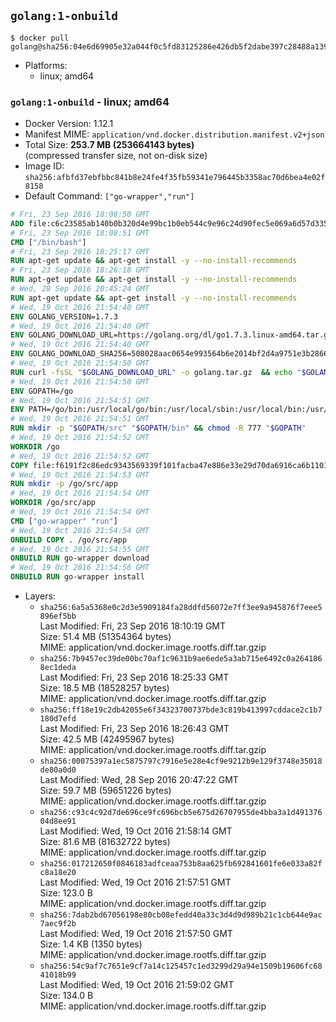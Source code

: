 ## `golang:1-onbuild`

```console
$ docker pull golang@sha256:04e6d69905e32a044f0c5fd83125286e426db5f2dabe397c28488a139a7e4072
```

-	Platforms:
	-	linux; amd64

### `golang:1-onbuild` - linux; amd64

-	Docker Version: 1.12.1
-	Manifest MIME: `application/vnd.docker.distribution.manifest.v2+json`
-	Total Size: **253.7 MB (253664143 bytes)**  
	(compressed transfer size, not on-disk size)
-	Image ID: `sha256:afbfd37ebfbbc841b8e24fe4f35fb59341e796445b3358ac70d6bea4e02f8158`
-	Default Command: `["go-wrapper","run"]`

```dockerfile
# Fri, 23 Sep 2016 18:08:50 GMT
ADD file:c6c23585ab140b0b320d4e99bc1b0eb544c9e96c24d90fec5e069a6d57d335ca in / 
# Fri, 23 Sep 2016 18:08:51 GMT
CMD ["/bin/bash"]
# Fri, 23 Sep 2016 18:25:17 GMT
RUN apt-get update && apt-get install -y --no-install-recommends 		ca-certificates 		curl 		wget 	&& rm -rf /var/lib/apt/lists/*
# Fri, 23 Sep 2016 18:26:18 GMT
RUN apt-get update && apt-get install -y --no-install-recommends 		bzr 		git 		mercurial 		openssh-client 		subversion 				procps 	&& rm -rf /var/lib/apt/lists/*
# Wed, 28 Sep 2016 20:45:24 GMT
RUN apt-get update && apt-get install -y --no-install-recommends 		g++ 		gcc 		libc6-dev 		make 		pkg-config 	&& rm -rf /var/lib/apt/lists/*
# Wed, 19 Oct 2016 21:54:40 GMT
ENV GOLANG_VERSION=1.7.3
# Wed, 19 Oct 2016 21:54:40 GMT
ENV GOLANG_DOWNLOAD_URL=https://golang.org/dl/go1.7.3.linux-amd64.tar.gz
# Wed, 19 Oct 2016 21:54:40 GMT
ENV GOLANG_DOWNLOAD_SHA256=508028aac0654e993564b6e2014bf2d4a9751e3b286661b0b0040046cf18028e
# Wed, 19 Oct 2016 21:54:50 GMT
RUN curl -fsSL "$GOLANG_DOWNLOAD_URL" -o golang.tar.gz 	&& echo "$GOLANG_DOWNLOAD_SHA256  golang.tar.gz" | sha256sum -c - 	&& tar -C /usr/local -xzf golang.tar.gz 	&& rm golang.tar.gz
# Wed, 19 Oct 2016 21:54:50 GMT
ENV GOPATH=/go
# Wed, 19 Oct 2016 21:54:51 GMT
ENV PATH=/go/bin:/usr/local/go/bin:/usr/local/sbin:/usr/local/bin:/usr/sbin:/usr/bin:/sbin:/bin
# Wed, 19 Oct 2016 21:54:51 GMT
RUN mkdir -p "$GOPATH/src" "$GOPATH/bin" && chmod -R 777 "$GOPATH"
# Wed, 19 Oct 2016 21:54:52 GMT
WORKDIR /go
# Wed, 19 Oct 2016 21:54:52 GMT
COPY file:f6191f2c86edc9343569339f101facba47e886e33e29d70da6916ca6b1101a53 in /usr/local/bin/ 
# Wed, 19 Oct 2016 21:54:53 GMT
RUN mkdir -p /go/src/app
# Wed, 19 Oct 2016 21:54:54 GMT
WORKDIR /go/src/app
# Wed, 19 Oct 2016 21:54:54 GMT
CMD ["go-wrapper" "run"]
# Wed, 19 Oct 2016 21:54:54 GMT
ONBUILD COPY . /go/src/app
# Wed, 19 Oct 2016 21:54:55 GMT
ONBUILD RUN go-wrapper download
# Wed, 19 Oct 2016 21:54:56 GMT
ONBUILD RUN go-wrapper install
```

-	Layers:
	-	`sha256:6a5a5368e0c2d3e5909184fa28ddfd56072e7ff3ee9a945876f7eee5896ef5bb`  
		Last Modified: Fri, 23 Sep 2016 18:10:19 GMT  
		Size: 51.4 MB (51354364 bytes)  
		MIME: application/vnd.docker.image.rootfs.diff.tar.gzip
	-	`sha256:7b9457ec39de00bc70af1c9631b9ae6ede5a3ab715e6492c0a2641868ec1deda`  
		Last Modified: Fri, 23 Sep 2016 18:25:33 GMT  
		Size: 18.5 MB (18528257 bytes)  
		MIME: application/vnd.docker.image.rootfs.diff.tar.gzip
	-	`sha256:ff18e19c2db42055e6f34323700737bde3c819b413997cddace2c1b7180d7efd`  
		Last Modified: Fri, 23 Sep 2016 18:26:43 GMT  
		Size: 42.5 MB (42495967 bytes)  
		MIME: application/vnd.docker.image.rootfs.diff.tar.gzip
	-	`sha256:00075397a1ec5875797c7916e5e28e4cf9e9212b9e129f3748e35018de80a0d0`  
		Last Modified: Wed, 28 Sep 2016 20:47:22 GMT  
		Size: 59.7 MB (59651226 bytes)  
		MIME: application/vnd.docker.image.rootfs.diff.tar.gzip
	-	`sha256:c93c4c92d7de696ce9fc696bcb5e675d26707955de4bba3a1d49137604d8ee91`  
		Last Modified: Wed, 19 Oct 2016 21:58:14 GMT  
		Size: 81.6 MB (81632722 bytes)  
		MIME: application/vnd.docker.image.rootfs.diff.tar.gzip
	-	`sha256:017212650f0846183adfceaa753b8aa625fb692841601fe6e033a82fc8a18e20`  
		Last Modified: Wed, 19 Oct 2016 21:57:51 GMT  
		Size: 123.0 B  
		MIME: application/vnd.docker.image.rootfs.diff.tar.gzip
	-	`sha256:7dab2bd67056198e80cb08efedd40a33c3d4d9d989b21c1cb644e9ac7aec9f2b`  
		Last Modified: Wed, 19 Oct 2016 21:57:50 GMT  
		Size: 1.4 KB (1350 bytes)  
		MIME: application/vnd.docker.image.rootfs.diff.tar.gzip
	-	`sha256:54c9af7c7651e9cf7a14c125457c1ed3299d29a94e1509b19606fc6841018b99`  
		Last Modified: Wed, 19 Oct 2016 21:59:02 GMT  
		Size: 134.0 B  
		MIME: application/vnd.docker.image.rootfs.diff.tar.gzip
